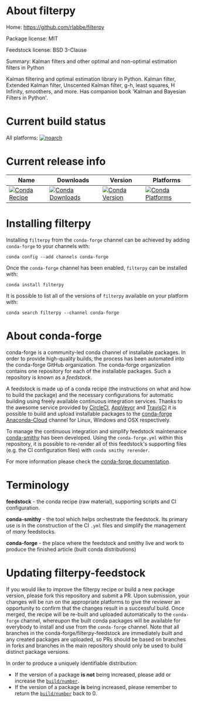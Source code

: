 About filterpy
==============

Home: https://github.com/rlabbe/filterpy

Package license: MIT

Feedstock license: BSD 3-Clause

Summary: Kalman filters and other optimal and non-optimal estimation filters in Python

Kalman filtering and optimal estimation library in Python.
Kalman filter, Extended Kalman filter, Unscented Kalman filter,
g-h, least squares, H Infinity, smoothers, and more.
Has companion book 'Kalman and Bayesian Filters in Python'.


Current build status
====================

All platforms:
[![noarch](https://img.shields.io/circleci/project/github/conda-forge/filterpy-feedstock/master.svg?label=noarch)](https://circleci.com/gh/conda-forge/filterpy-feedstock)

Current release info
====================

| Name | Downloads | Version | Platforms |
| --- | --- | --- | --- |
| [![Conda Recipe](https://img.shields.io/badge/recipe-filterpy-green.svg)](https://anaconda.org/conda-forge/filterpy) | [![Conda Downloads](https://img.shields.io/conda/dn/conda-forge/filterpy.svg)](https://anaconda.org/conda-forge/filterpy) | [![Conda Version](https://img.shields.io/conda/vn/conda-forge/filterpy.svg)](https://anaconda.org/conda-forge/filterpy) | [![Conda Platforms](https://img.shields.io/conda/pn/conda-forge/filterpy.svg)](https://anaconda.org/conda-forge/filterpy) |

Installing filterpy
===================

Installing `filterpy` from the `conda-forge` channel can be achieved by adding `conda-forge` to your channels with:

```
conda config --add channels conda-forge
```

Once the `conda-forge` channel has been enabled, `filterpy` can be installed with:

```
conda install filterpy
```

It is possible to list all of the versions of `filterpy` available on your platform with:

```
conda search filterpy --channel conda-forge
```


About conda-forge
=================

conda-forge is a community-led conda channel of installable packages.
In order to provide high-quality builds, the process has been automated into the
conda-forge GitHub organization. The conda-forge organization contains one repository
for each of the installable packages. Such a repository is known as a *feedstock*.

A feedstock is made up of a conda recipe (the instructions on what and how to build
the package) and the necessary configurations for automatic building using freely
available continuous integration services. Thanks to the awesome service provided by
[CircleCI](https://circleci.com/), [AppVeyor](http://www.appveyor.com/)
and [TravisCI](https://travis-ci.org/) it is possible to build and upload installable
packages to the [conda-forge](https://anaconda.org/conda-forge)
[Anaconda-Cloud](http://docs.anaconda.org/) channel for Linux, Windows and OSX respectively.

To manage the continuous integration and simplify feedstock maintenance
[conda-smithy](http://github.com/conda-forge/conda-smithy) has been developed.
Using the ``conda-forge.yml`` within this repository, it is possible to re-render all of
this feedstock's supporting files (e.g. the CI configuration files) with ``conda smithy rerender``.

For more information please check the [conda-forge documentation](https://conda-forge.org/docs/).

Terminology
===========

**feedstock** - the conda recipe (raw material), supporting scripts and CI configuration.

**conda-smithy** - the tool which helps orchestrate the feedstock.
                   Its primary use is in the construction of the CI ``.yml`` files
                   and simplify the management of *many* feedstocks.

**conda-forge** - the place where the feedstock and smithy live and work to
                  produce the finished article (built conda distributions)


Updating filterpy-feedstock
===========================

If you would like to improve the filterpy recipe or build a new
package version, please fork this repository and submit a PR. Upon submission,
your changes will be run on the appropriate platforms to give the reviewer an
opportunity to confirm that the changes result in a successful build. Once
merged, the recipe will be re-built and uploaded automatically to the
`conda-forge` channel, whereupon the built conda packages will be available for
everybody to install and use from the `conda-forge` channel.
Note that all branches in the conda-forge/filterpy-feedstock are
immediately built and any created packages are uploaded, so PRs should be based
on branches in forks and branches in the main repository should only be used to
build distinct package versions.

In order to produce a uniquely identifiable distribution:
 * If the version of a package **is not** being increased, please add or increase
   the [``build/number``](http://conda.pydata.org/docs/building/meta-yaml.html#build-number-and-string).
 * If the version of a package **is** being increased, please remember to return
   the [``build/number``](http://conda.pydata.org/docs/building/meta-yaml.html#build-number-and-string)
   back to 0.